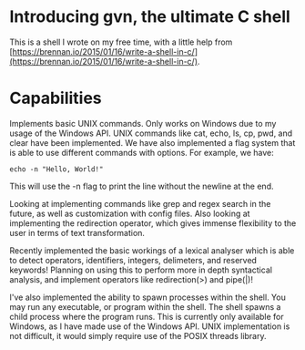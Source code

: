 # Introducing gvn, the ultimate C shell

This is a shell I wrote on my free time, with a little help from [https://brennan.io/2015/01/16/write-a-shell-in-c/](https://brennan.io/2015/01/16/write-a-shell-in-c/).

# Capabilities

Implements basic UNIX commands. Only works on Windows due to my usage of the Windows API. UNIX commands like cat, echo, ls, cp, pwd, and clear have been implemented. We have also implemented a flag system that is able to use different commands with options. For
example, we have:

```
echo -n "Hello, World!"
```

This will use the -n flag to print the line without the newline at the end.

Looking at implementing commands like grep and regex search in the future, as well as customization with config files. Also looking at implementing the redirection operator, which gives immense flexibility to the user in terms of text transformation.

Recently implemented the basic workings of a lexical analyser which is able to detect operators, identifiers, integers, delimeters, and reserved keywords! Planning on using this to perform more in depth syntactical analysis, and implement operators like redirection(>) and pipe(|)!

I've also implemented the ability to spawn processes within the shell. You may run any executable, or program within the shell. The shell spawns a child process where the program runs. This is currently only available for Windows, as I have made use of the Windows API. UNIX implementation is not difficult, it would simply require use of the POSIX threads library.
